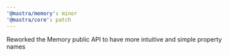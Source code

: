 ```yaml
---
'@mastra/memory': minor
'@mastra/core': patch
---
```


Reworked the Memory public API to have more intuitive and simple property names
